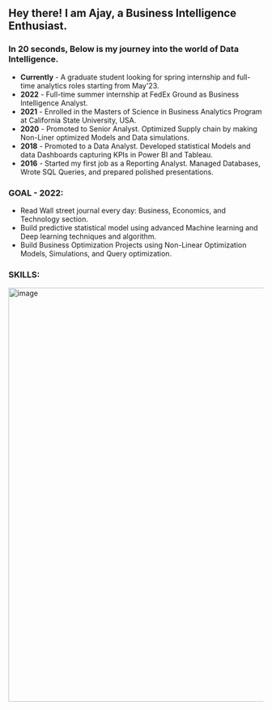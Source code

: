 ## Hey there! I am Ajay, a Business Intelligence Enthusiast. 

### In 20 seconds, Below is my journey into the world of Data Intelligence.

- **Currently** - A graduate student looking for spring internship and full-time analytics roles starting from May'23.
- **2022** - Full-time summer internship at FedEx Ground as Business Intelligence Analyst.
- **2021** - Enrolled in the Masters of Science in Business Analytics Program at California State University, USA.
- **2020** - Promoted to Senior Analyst. Optimized Supply chain by making Non-Liner optimized Models and Data simulations.
- **2018** - Promoted to a Data Analyst. Developed statistical Models and data Dashboards capturing KPIs in Power BI and Tableau.
- **2016** - Started my first job as a Reporting Analyst. Managed Databases, Wrote SQL Queries, and prepared polished presentations.

### GOAL - 2022:
- Read Wall street journal every day: Business, Economics, and Technology section.
- Build predictive statistical model using advanced Machine learning and Deep learning techniques and algorithm.
- Build Business Optimization Projects using Non-Linear Optimization Models, Simulations, and Query optimization.

### SKILLS:

<img width="816" alt="image" src="https://user-images.githubusercontent.com/64645859/200198014-31a95f54-b281-4ad3-9172-52fe55df4217.png">

